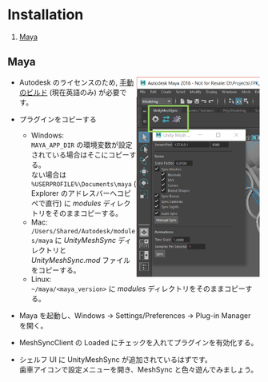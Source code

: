# Installation

1. [Maya](#maya)

## Maya

<img align="right" src="../Images/MeshSyncClientMaya.png" height=400>

* Autodesk のライセンスのため, [手動のビルド](../en/BuildDCCPlugins.md) (現在英語のみ) が必要です。
* プラグインをコピーする
  - Windows:   
    `MAYA_APP_DIR` の環境変数が設定されている場合はそこにコピーする。  
    ない場合は `%USERPROFILE%\Documents\maya` ( Explorer のアドレスバーへコピペで直行) に *modules* ディレクトリをそのままコピーする。
  - Mac:   
    `/Users/Shared/Autodesk/modules/maya` に *UnityMeshSync* ディレクトリと *UnityMeshSync.mod* ファイルをコピーする。
  - Linux:   
    `~/maya/<maya_version>` に *modules* ディレクトリをそのままコピーする。  

* Maya を起動し、Windows -> Settings/Preferences -> Plug-in Manager を開く。
* MeshSyncClient の Loaded にチェックを入れてプラグインを有効化する。
* シェルフ UI に UnityMeshSync が追加されているはずです。  
  歯車アイコンで設定メニューを開き、MeshSync と色々遊んでみましょう。

  



